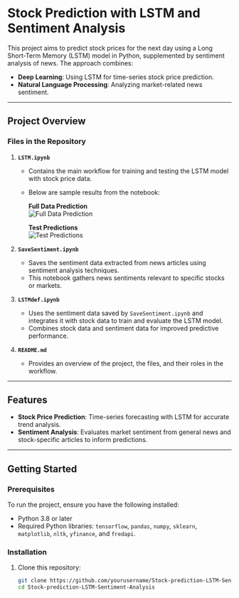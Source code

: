 # Stock Prediction with LSTM and Sentiment Analysis

This project aims to predict stock prices for the next day using a Long Short-Term Memory (LSTM) model in Python, supplemented by sentiment analysis of news. The approach combines:
- **Deep Learning**: Using LSTM for time-series stock price prediction.
- **Natural Language Processing**: Analyzing market-related news sentiment.

---

## Project Overview

### Files in the Repository

1. **`LSTM.ipynb`**
   - Contains the main workflow for training and testing the LSTM model with stock price data.
   - Below are sample results from the notebook:

     **Full Data Prediction**  
     ![Full Data Prediction](https://github.com/user-attachments/assets/ca0f8a97-3fe3-4739-a173-67ce0b438451)

     **Test Predictions**  
     ![Test Predictions](https://github.com/user-attachments/assets/1127e88a-b1d8-405e-a88e-5a512d38faf2)

2. **`SaveSentiment.ipynb`**
   - Saves the sentiment data extracted from news articles using sentiment analysis techniques.
   - This notebook gathers news sentiments relevant to specific stocks or markets.

3. **`LSTMdef.ipynb`**
   - Uses the sentiment data saved by `SaveSentiment.ipynb` and integrates it with stock data to train and evaluate the LSTM model.
   - Combines stock data and sentiment data for improved predictive performance.

4. **`README.md`**
   - Provides an overview of the project, the files, and their roles in the workflow.

---

## Features

- **Stock Price Prediction**: Time-series forecasting with LSTM for accurate trend analysis.
- **Sentiment Analysis**: Evaluates market sentiment from general news and stock-specific articles to inform predictions.

---

## Getting Started

### Prerequisites
To run the project, ensure you have the following installed:
- Python 3.8 or later
- Required Python libraries: `tensorflow`, `pandas`, `numpy`, `sklearn`, `matplotlib`, `nltk`, `yfinance`, and `fredapi`.

### Installation
1. Clone this repository:
   ```bash
   git clone https://github.com/yourusername/Stock-prediction-LSTM-Sentiment-Analysis.git
   cd Stock-prediction-LSTM-Sentiment-Analysis
